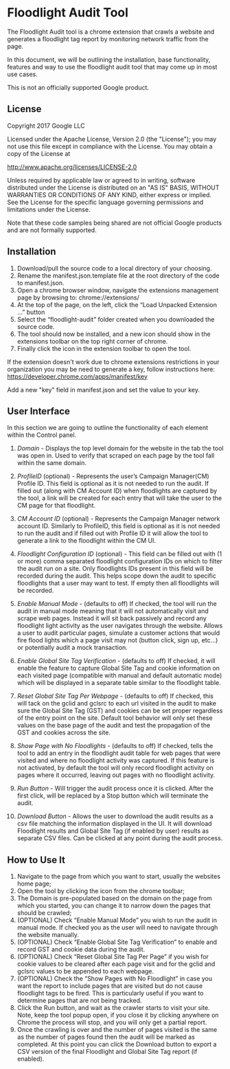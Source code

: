 # Floodlight Audit Tool

The Floodlight Audit tool is a chrome extension that crawls a website and
generates a floodlight tag report by monitoring network traffic from the page.

In this document, we will be outlining the installation, base functionality,
features and way to use the floodlight audit tool that may come up in most use
cases.

This is not an officially supported Google product.

## License

Copyright 2017 Google LLC

Licensed under the Apache License, Version 2.0 (the "License"); you may not use
this file except in compliance with the License. You may obtain a copy of the
License at

http://www.apache.org/licenses/LICENSE-2.0

Unless required by applicable law or agreed to in writing, software distributed
under the License is distributed on an "AS IS" BASIS, WITHOUT WARRANTIES OR
CONDITIONS OF ANY KIND, either express or implied. See the License for the
specific language governing permissions and limitations under the License.

Note that these code samples being shared are not official Google products and
are not formally supported.

## Installation

1.  Download/pull the source code to a local directory of your choosing.
2.  Rename the manifest.json.template file at the root directory of the code to
    manifest.json.
3.  Open a chrome browser window, navigate the extensions management page by
    browsing to: chrome://extensions/
4.  At the top of the page, on the left, click the “Load Unpacked Extension ...”
    button
5.  Select the “floodlight-audit” folder created when you downloaded the source
    code.
6.  The tool should now be installed, and a new icon should show in the
    extensions toolbar on the top right corner of chrome.
7.  Finally click the icon in the extension toolbar to open the tool.

If the extension doesn't work due to chrome extensions restrictions in your
organization you may be need to generate a key, follow instructions here: https://developer.chrome.com/apps/manifest/key

Add a new "key" field in manifest.json and set the value to your key.

## User Interface

In this section we are going to outline the functionality of each element within
the Control panel.

1.  *Domain* - Displays the top level domain for the website in the tab the tool
    was open in. Used to verify that scraped on each page by the tool fall
    within the same domain.

2.  *ProfileID* (optional) - Represents the user’s Campaign Manager(CM) Profile
    ID. This field is optional as it is not needed to run the audit. If filled
    out (along with CM Account ID) when floodlights are captured by the tool, a
    link will be created for each entry that will take the user to the CM page
    for that floodlight.

3.  *CM Account ID* (optional) - Represents the Campaign Manager network account
    ID. Similarly to ProfileID, this field is optional as it is not needed to
    run the audit and if filled out with Profile ID it will allow the tool to
    generate a link to the floodlight within the CM UI.

4.  *Floodlight Configuration ID* (optional) - This field can be filled out with
    (1 or more) comma separated floodlight configuration IDs on which to filter
    the audit run on a site. Only floodlights IDs present in this field will be
    recorded during the audit. This helps scope down the audit to specific
    floodlights that a user may want to test. If empty then all floodlights will
    be recorded.

5.  *Enable Manual Mode* - (defaults to off) If checked, the tool will run the
    audit in manual mode meaning that it will not automatically visit and scrape
    web pages. Instead it will sit back passively and record any floodlight
    light activity as the user navigates through the website. Allows a user to
    audit particular pages, simulate a customer actions that would fire flood
    lights which a page visit may not (button click, sign up, etc...) or
    potentially audit a mock transaction.

6.  *Enable Global Site Tag Verification* - (defaults to off) If checked, it
    will enable the feature to capture Global Site Tag and cookie information on
    each visited page (compatible with manual and default automatic mode) which
    will be displayed in a separate table similar to the floodlight table.

7.  *Reset Global Site Tag Per Webpage* - (defaults to off) If checked, this
    will tack on the gclid and gclsrc to each url visited in the audit to make
    sure the Global Site Tag (GST) and cookies can be set proper regardless of
    the entry point on the site. Default tool behavior will only set these
    values on the base page of the audit and test the propagation of the GST and
    cookies across the site.

8.  *Show Page with No Floodlights* - (defaults to off) If checked, tells the
    tool to add an entry in the floodlight audit table for web pages that were
    visited and where no floodlight activity was captured. If this feature is
    not activated, by default the tool will only record floodlight activity on
    pages where it occurred, leaving out pages with no floodlight activity.

9.  *Run Button* - Will trigger the audit process once it is clicked. After the
    first click, will be replaced by a Stop button which will terminate the
    audit.

10. *Download Button* - Allows the user to download the audit results as a csv
    file matching the information displayed in the UI. It will download
    Floodlight results and Global Site Tag (if enabled by user) results as
    separate CSV files. Can be clicked at any point during the audit process.

## How to Use It

1.  Navigate to the page from which you want to start, usually the websites home
    page;
2.  Open the tool by clicking the icon from the chrome toolbar;
3.  The Domain is pre-populated based on the domain on the page from which you
    started, you can change it to narrow down the pages that should be crawled;
4.  (OPTIONAL) Check “Enable Manual Mode” you wish to run the audit in manual
    mode. If checked you as the user will need to navigate through the website
    manually.
5.  (OPTIONAL) Check “Enable Global Site Tag Verification” to enable and record
    GST and cookie data during the audit.
6.  (OPTIONAL) Check “Reset Global Site Tag Per Page” if you wish for cookie
    values to be cleared after each page visit and for the gclid and gclsrc
    values to be appended to each webpage.
7.  (OPTIONAL) Check the “Show Pages with No Floodlight” in case you want the
    report to include pages that are visited but do not cause floodlight tags to
    be fired. This is particularly useful if you want to determine pages that
    are not being tracked.
8.  Click the Run button, and wait as the crawler starts to visit your site.
    Note, keep the tool popup open, if you close it by clicking anywhere on
    Chrome the process will stop, and you will only get a partial report.
9.  Once the crawling is over and the number of pages visited is the same as the
    number of pages found then the audit will be marked as completed. At this
    point you can click the Download button to export a CSV version of the final
    Floodlight and Global Site Tag report (if enabled).
